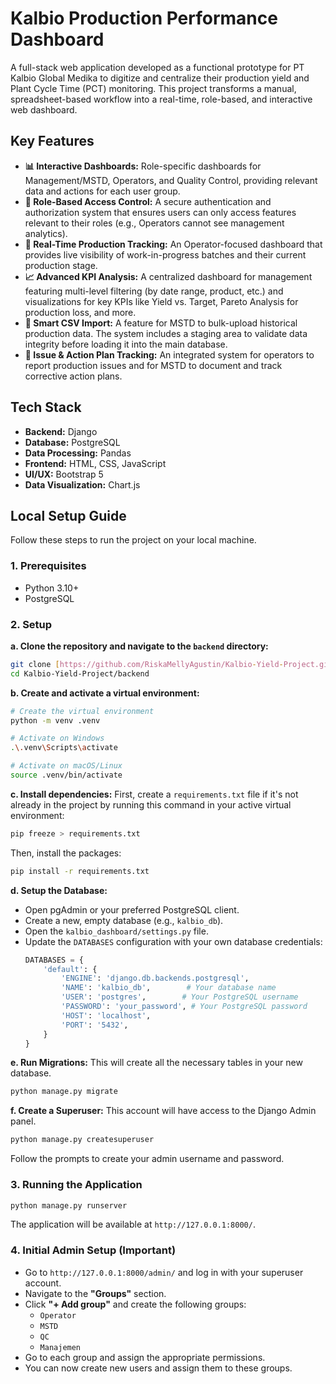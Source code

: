 # Kalbio Production Performance Dashboard

A full-stack web application developed as a functional prototype for PT Kalbio Global Medika to digitize and centralize their production yield and Plant Cycle Time (PCT) monitoring. This project transforms a manual, spreadsheet-based workflow into a real-time, role-based, and interactive web dashboard.

## Key Features

* **📊 Interactive Dashboards:** Role-specific dashboards for Management/MSTD, Operators, and Quality Control, providing relevant data and actions for each user group.
* **🔐 Role-Based Access Control:** A secure authentication and authorization system that ensures users can only access features relevant to their roles (e.g., Operators cannot see management analytics).
* **🚀 Real-Time Production Tracking:** An Operator-focused dashboard that provides live visibility of work-in-progress batches and their current production stage.
* **📈 Advanced KPI Analysis:** A centralized dashboard for management featuring multi-level filtering (by date range, product, etc.) and visualizations for key KPIs like Yield vs. Target, Pareto Analysis for production loss, and more.
* **📄 Smart CSV Import:** A feature for MSTD to bulk-upload historical production data. The system includes a staging area to validate data integrity before loading it into the main database.
* **📝 Issue & Action Plan Tracking:** An integrated system for operators to report production issues and for MSTD to document and track corrective action plans.

## Tech Stack

* **Backend:** Django
* **Database:** PostgreSQL
* **Data Processing:** Pandas
* **Frontend:** HTML, CSS, JavaScript
* **UI/UX:** Bootstrap 5
* **Data Visualization:** Chart.js

## Local Setup Guide

Follow these steps to run the project on your local machine.

### 1. Prerequisites
- Python 3.10+
- PostgreSQL

### 2. Setup
**a. Clone the repository and navigate to the `backend` directory:**
```bash
git clone [https://github.com/RiskaMellyAgustin/Kalbio-Yield-Project.git](https://github.com/RiskaMellyAgustin/Kalbio-Yield-Project.git)
cd Kalbio-Yield-Project/backend
```

**b. Create and activate a virtual environment:**
```bash
# Create the virtual environment
python -m venv .venv

# Activate on Windows
.\.venv\Scripts\activate

# Activate on macOS/Linux
source .venv/bin/activate
```

**c. Install dependencies:**
First, create a `requirements.txt` file if it's not already in the project by running this command in your active virtual environment:
```bash
pip freeze > requirements.txt
```
Then, install the packages:
```bash
pip install -r requirements.txt
```

**d. Setup the Database:**
- Open pgAdmin or your preferred PostgreSQL client.
- Create a new, empty database (e.g., `kalbio_db`).
- Open the `kalbio_dashboard/settings.py` file.
- Update the `DATABASES` configuration with your own database credentials:
  ```python
  DATABASES = {
      'default': {
          'ENGINE': 'django.db.backends.postgresql',
          'NAME': 'kalbio_db',        # Your database name
          'USER': 'postgres',        # Your PostgreSQL username
          'PASSWORD': 'your_password', # Your PostgreSQL password
          'HOST': 'localhost',
          'PORT': '5432',
      }
  }
  ```

**e. Run Migrations:**
This will create all the necessary tables in your new database.
```bash
python manage.py migrate
```

**f. Create a Superuser:**
This account will have access to the Django Admin panel.
```bash
python manage.py createsuperuser
```
Follow the prompts to create your admin username and password.

### 3. Running the Application
```bash
python manage.py runserver
```
The application will be available at `http://127.0.0.1:8000/`.

### 4. Initial Admin Setup (Important)
- Go to `http://127.0.0.1:8000/admin/` and log in with your superuser account.
- Navigate to the **"Groups"** section.
- Click **"+ Add group"** and create the following groups:
    - `Operator`
    - `MSTD`
    - `QC`
    - `Manajemen`
- Go to each group and assign the appropriate permissions.
- You can now create new users and assign them to these groups.

